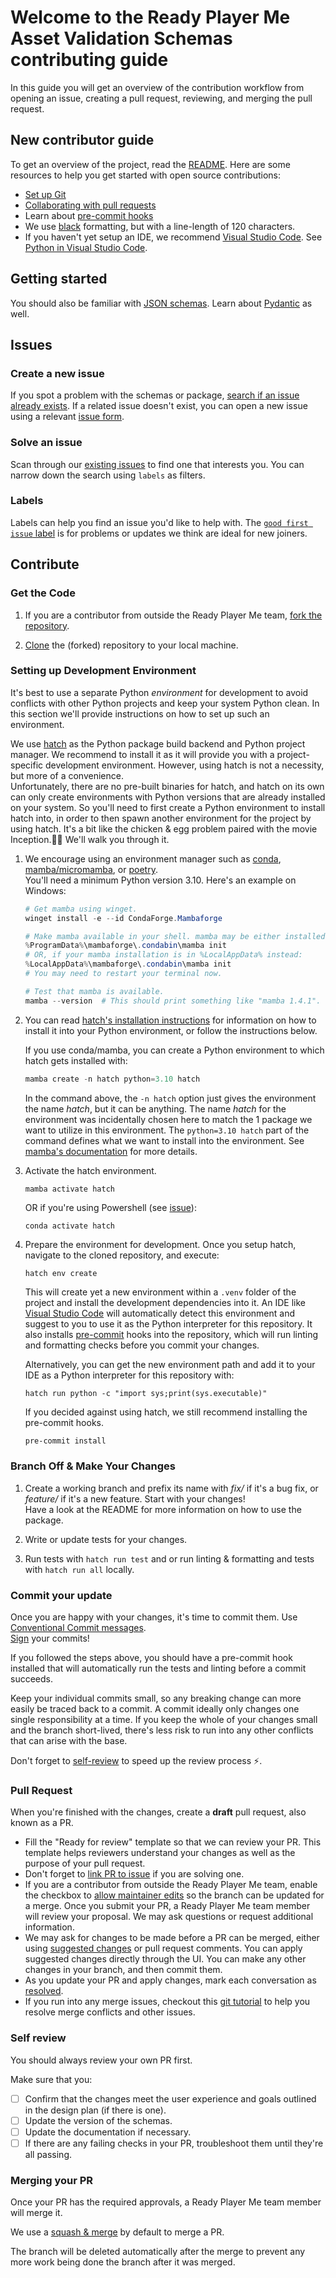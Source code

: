 # Welcome to the Ready Player Me Asset Validation Schemas contributing guide <!-- omit in toc -->

In this guide you will get an overview of the contribution workflow from opening an issue, creating a pull request, reviewing, and merging the pull request.

## New contributor guide

To get an overview of the project, read the [README](README.md).
Here are some resources to help you get started with open source contributions:

- [Set up Git](https://docs.github.com/en/get-started/quickstart/set-up-git)
- [Collaborating with pull requests](https://docs.github.com/en/github/collaborating-with-pull-requests)
- Learn about [pre-commit hooks](https://pre-commit.com/)
- We use [black](https://black.readthedocs.io/en/stable/) formatting, but with a line-length of 120 characters.
- If you haven't yet setup an IDE, we recommend [Visual Studio Code](https://code.visualstudio.com/). See [Python in Visual Studio Code](https://code.visualstudio.com/docs/languages/python).

## Getting started

You should also be familiar with [JSON schemas](https://json-schema.org/).
Learn about [Pydantic](https://docs.pydantic.dev/) as well.

## Issues

### Create a new issue

If you spot a problem with the schemas or package, [search if an issue already exists](https://docs.github.com/en/github/searching-for-information-on-github/searching-on-github/searching-issues-and-pull-requests#search-by-the-title-body-or-comments).
If a related issue doesn't exist, you can open a new issue using a relevant [issue form](https://github.com/wolfprint3d/content-validation-schemas/issues/new/choose).

### Solve an issue

Scan through our [existing issues](https://github.com/wolfprint3d/content-validation-schemas/issues) to find one that interests you.
You can narrow down the search using `labels` as filters.

### Labels

Labels can help you find an issue you'd like to help with.
The [`good first issue` label](https://github.com/wolfprint3d/content-validation-schemas/issues?q=is%3Aopen+is%3Aissue+label%3A%22good+first+issue%22) is for problems or updates we think are ideal for new joiners.

## Contribute

### Get the Code

1. If you are a contributor from outside the Ready Player Me team, [fork the repository](https://docs.github.com/en/get-started/quickstart/fork-a-repo).

2. [Clone](https://docs.github.com/en/repositories/creating-and-managing-repositories/cloning-a-repository) the (forked) repository to your local machine.

### Setting up Development Environment

It's best to use a separate Python _environment_ for development to avoid conflicts with other Python projects and keep your system Python clean. In this section we'll provide instructions on how to set up such an environment.

We use [hatch](https://hatch.pypa.io/) as the Python package build backend and Python project manager.
We recommend to install it as it will provide you with a project-specific development environment. However, using hatch is not a necessity, but more of a convenience.  
Unfortunately, there are no pre-built binaries for hatch, and hatch on its own can only create environments with Python versions that are already installed on your system. So you'll need to first create a Python environment to install hatch into, in order to then spawn another environment for the project by using hatch. It's a bit like the chicken & egg problem paired with the movie Inception.😵‍💫 We'll walk you through it.

1. We encourage using an environment manager such as [conda](https://docs.conda.io/en/latest/), [mamba/micromamba](https://mamba.readthedocs.io/en/latest/index.html), or [poetry](https://python-poetry.org/).  
    You'll need a minimum Python version 3.10.
    Here's an example on Windows:

    ```powershell
    # Get mamba using winget.
    winget install -e --id CondaForge.Mambaforge

    # Make mamba available in your shell. mamba may be either installed in %ProgramData% or %LocalAppData%.
    %ProgramData%\mambaforge\.condabin\mamba init
    # OR, if your mamba installation is in %LocalAppData% instead:
    %LocalAppData%\mambaforge\.condabin\mamba init
    # You may need to restart your terminal now.

    # Test that mamba is available.
    mamba --version  # This should print something like "mamba 1.4.1".
    ```

2. You can read [hatch's installation instructions](https://hatch.pypa.io/latest/install/) for information on how to install it into your Python environment, or follow the instructions below.

    If you use conda/mamba, you can create a Python environment to which hatch gets installed with:

    ```powershell
    mamba create -n hatch python=3.10 hatch
    ```

    In the command above, the `-n hatch` option just gives the environment the name _hatch_, but it can be anything.
    The name _hatch_ for the environment was incidentally chosen here to match the 1 package we want to utilize in this environment. The `python=3.10 hatch` part of the command defines what we want to install into the environment. See [mamba's documentation](https://mamba.readthedocs.io/en/latest/user_guide/mamba.html#quickstart) for more details.

3. Activate the hatch environment.

    ```mamba activate hatch```

    OR if you're using Powershell (see [issue](https://github.com/mamba-org/mamba/issues/1717)):

    ```conda activate hatch```

4. Prepare the environment for development.
    Once you setup hatch, navigate to the cloned repository, and execute:

    ```powershell
    hatch env create
    ```

    This will create yet a new environment within a `.venv` folder of the project and install the development dependencies into it.
    An IDE like [Visual Studio Code](https://code.visualstudio.com/) will automatically detect this environment and suggest to you to use it as the Python interpreter for this repository.
    It also installs [pre-commit](https://pre-commit.com/) hooks into the repository, which will run linting and formatting checks before you commit your changes.

    Alternatively, you can get the new environment path and add it to your IDE as a Python interpreter for this repository with:

    ```hatch run python -c "import sys;print(sys.executable)"```

    If you decided against using hatch, we still recommend installing the pre-commit hooks.

    ```pre-commit install```

### Branch Off & Make Your Changes

1. Create a working branch and prefix its name with _fix/_ if it's a bug fix, or _feature/_ if it's a new feature.
    Start with your changes!  
    Have a look at the README for more information on how to use the package.

2. Write or update tests for your changes. <!-- TODO Explain how we do tests -->

3. Run tests with `hatch run test` and or run linting & formatting and tests with `hatch run all` locally.

### Commit your update

Once you are happy with your changes, it's time to commit them.
Use [Conventional Commit messages](https://www.conventionalcommits.org/en/v1.0.0/).  
[Sign](https://docs.github.com/en/authentication/managing-commit-signature-verification/signing-commits) your commits!

If you followed the steps above, you should have a pre-commit hook installed that will automatically run the tests and linting before a commit succeeds.

Keep your individual commits small, so any breaking change can more easily be traced back to a commit.
A commit ideally only changes one single responsibility at a time.
If you keep the whole of your changes small and the branch short-lived, there's less risk to run into any other conflicts that can arise with the base.

Don't forget to [self-review](#self-review) to speed up the review process :zap:.

### Pull Request

When you're finished with the changes, create a __draft__ pull request, also known as a PR.

- Fill the "Ready for review" template so that we can review your PR. This template helps reviewers understand your changes as well as the purpose of your pull request.
- Don't forget to [link PR to issue](https://docs.github.com/en/issues/tracking-your-work-with-issues/linking-a-pull-request-to-an-issue) if you are solving one.
- If you are a contributor from outside the Ready Player Me team, enable the checkbox to [allow maintainer edits](https://docs.github.com/en/github/collaborating-with-issues-and-pull-requests/allowing-changes-to-a-pull-request-branch-created-from-a-fork) so the branch can be updated for a merge.
Once you submit your PR, a Ready Player Me team member will review your proposal.
We may ask questions or request additional information.
- We may ask for changes to be made before a PR can be merged, either using [suggested changes](https://docs.github.com/en/github/collaborating-with-issues-and-pull-requests/incorporating-feedback-in-your-pull-request) or pull request comments.
You can apply suggested changes directly through the UI.
You can make any other changes in your branch, and then commit them.
- As you update your PR and apply changes, mark each conversation as [resolved](https://docs.github.com/en/github/collaborating-with-issues-and-pull-requests/commenting-on-a-pull-request#resolving-conversations).
- If you run into any merge issues, checkout this [git tutorial](https://github.com/skills/resolve-merge-conflicts) to help you resolve merge conflicts and other issues.

### Self review

You should always review your own PR first.

Make sure that you:

- [ ] Confirm that the changes meet the user experience and goals outlined in the design plan (if there is one).
- [ ] Update the version of the schemas.
- [ ] Update the documentation if necessary.
- [ ] If there are any failing checks in your PR, troubleshoot them until they're all passing.

### Merging your PR

Once your PR has the required approvals, a Ready Player Me team member will merge it.

We use a [squash & merge](https://docs.github.com/en/pull-requests/collaborating-with-pull-requests/incorporating-changes-from-a-pull-request/about-pull-request-merges#squash-and-merge-your-commits) by default to merge a PR.

The branch will be deleted automatically after the merge to prevent any more work being done the branch after it was merged.
